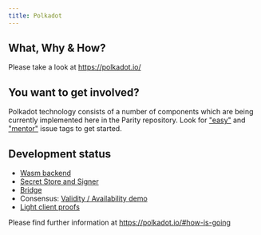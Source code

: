 ```yaml
---
title: Polkadot
---
```


## What, Why & How?
Please take a look at https://polkadot.io/

## You want to get involved?
Polkadot technology consists of a number of components which are being currently implemented here in the Parity repository. Look for ["easy"](https://github.com/paritytech/parity/issues?q=is%3Aopen+is%3Aissue+label%3AQ2-easy) and ["mentor"](https://github.com/paritytech/parity/issues?q=is%3Aopen+is%3Aissue+label%3AQ1-mentor) issue tags to get started.

## Development status

* [Wasm backend](https://github.com/paritytech/parity/pulls?utf8=%E2%9C%93&q=is%3Apr%20WASM)
* [Secret Store and Signer](https://github.com/paritytech/parity/pulls?utf8=%E2%9C%93&q=is%3Apr%20author%3Asvyatonik%20Secretstore)
* [Bridge](https://github.com/paritytech/bridge)
* Consensus: [Validity / Availability demo](https://github.com/polkadot-io/polkadot-io.github.io/tree/master/consensus-demo)
* [Light client proofs](https://github.com/paritytech/parity/pulls?utf8=%E2%9C%93&q=is%3Apr%20light%20author%3Arphmeier%20)

Please find further information at https://polkadot.io/#how-is-going

